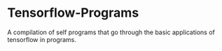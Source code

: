 # Tensorflow-Programs
A compilation of self programs that go through the basic applications of tensorflow in programs.
